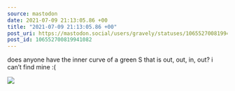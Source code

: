 ```yaml
---
source: mastodon
date: 2021-07-09 21:13:05.86 +00
title: "2021-07-09 21:13:05.86 +00"
post_uri: https://mastodon.social/users/gravely/statuses/106552700819941082
post_id: 106552700819941082
---
```

does anyone have the inner curve of a green S that is out, out, in, out? i can’t find mine :(


![](/images/106552700717466063.jpg)

